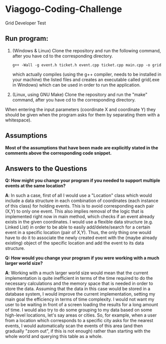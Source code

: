 # Viagogo-Coding-Challenge
Grid Developer Test

## Run program:

1. (Windows & Linux) Clone the repository and run the following command, after you have cd to the corresponding directory.

   `g++ -Wall -g event.h ticket.h event.cpp ticket.cpp main.cpp -o grid`


   which actually compiles (using the g++ compiler, needs to be installed in your machine) the listed files and creates an executable called grid(.exe in Windows) which can be used in order to run the application.

2. (Linux, using GNU Make) Clone the repository and run the "make" command, after you have cd to the corresponding directory.

When entering the input parameters (coordinate X and coordinate Y) they should be given when the program asks for them by separating them with a whitespace).

## Assumptions

**Most of the assumptions that have been made are explicitly stated in the comments above the corresponding code snippet.**

## Answers to the Questions

**Q: How might you change your program if you needed to support multiple events at the same location?**


**A**: In such a case, first of all I would use a "Location" class which would include a data structure in each combination of coordinates (each instance of this class) for holding events. This is to avoid corresponding each pair (X,Y) to only one event. This also implies removal of the logic that is implemented right now in main method, which checks if an event already exists in the given coordinates. I would use a flexible data structure (e.g. Linked List) in order to be able to easily add/delete/search for a certain event in a specific location (pair of X,Y). Thus, the only thing one would have to do it to associate the newly created event with the (maybe already existing) object of the specific location and add the event to its data structure.

**Q: How would you change your program if you were working with a much larger world size?**


**A**: Working with a much larger world size would mean that the current implementation is quite inefficient in terms of the time required to do the necessary calculations and the memory space that is needed in order to store the data. Assuming that the data in this case would be stored in a database system, I would improve the current implementation, setting my main goal the efficiency in terms of time complexity. I would not want my user to be waiting in front of a screen loading the results for a long amount of time. I would also try to do some grouping to my data based on some high-level locations, let's say areas or cities. So, for example, when a user from a location which corresponds to a specific city asks for the nearest events, I would automatically scan the events of this area (and then gradually "zoom out", if this is not enough) rather than starting with the whole world and querying this table as a whole.
